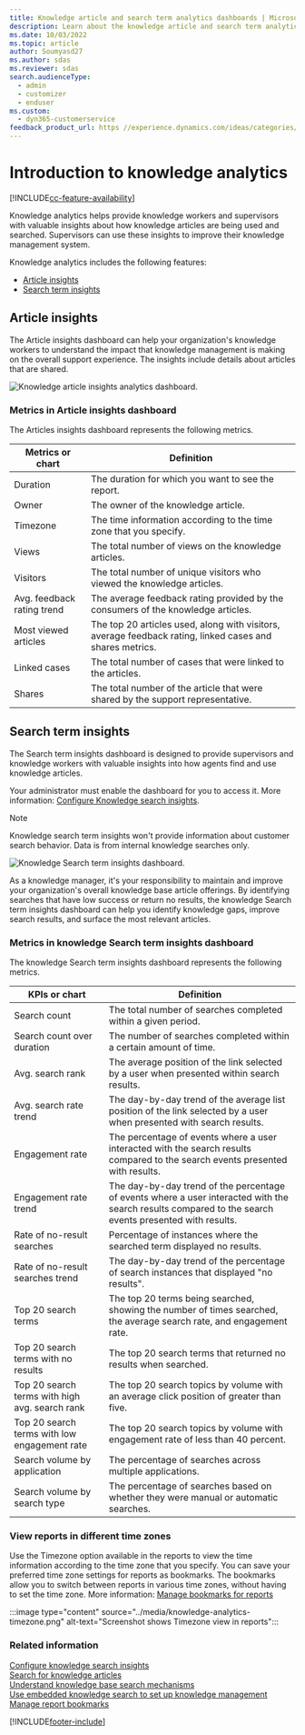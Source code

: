 ```yaml
---
title: Knowledge article and search term analytics dashboards | Microsoft Docs
description: Learn about the knowledge article and search term analytics dashboards to better understand agent performance in your organization.
ms.date: 10/03/2022
ms.topic: article
author: Soumyasd27
ms.author: sdas
ms.reviewer: sdas
search.audienceType: 
  - admin
  - customizer
  - enduser
ms.custom: 
  - dyn365-customerservice
feedback_product_url: https //experience.dynamics.com/ideas/categories/list/?category=a7f4a807-de3b-eb11-a813-000d3a579c38&forum=b68e50a6-88d9-e811-a96b-000d3a1be7ad
---
```


# Introduction to knowledge analytics
[!INCLUDE[cc-feature-availability](../../includes/cc-feature-availability.md)]


Knowledge analytics helps provide knowledge workers and supervisors with valuable insights about how knowledge articles are being used and searched. Supervisors can use these insights to improve their knowledge management system.

Knowledge analytics includes the following features:

- [Article insights](#article-insights)
- [Search term insights](#search-term-insights)

## Article insights

The Article insights dashboard can help your organization's knowledge workers to understand the impact that knowledge management is making on the overall support experience. The insights include details about articles that are shared.

![Knowledge article insights analytics dashboard.](../media/knowledge-article-insights-dashboard.png "View of the knowledge article insights dashboard")

### Metrics in Article insights dashboard

The Articles insights dashboard represents the following metrics.

| Metrics or chart | Definition |
|----------------------|-------------------------|
|Duration | The duration for which you want to see the report.|
|Owner | The owner of the knowledge article. |
|Timezone| The time information according to the time zone that you specify.
| Views | The total number of views on the knowledge articles. |
| Visitors | The total number of unique visitors who viewed the knowledge articles. |
| Avg. feedback rating trend | The average feedback rating provided by the consumers of the knowledge articles. |
| Most viewed articles | The top 20 articles used, along with visitors, average feedback rating, linked cases and shares metrics. |
| Linked cases | The total number of cases that were linked to the articles. |
| Shares | The total number of the article that were shared by the support representative. |

## Search term insights

The Search term insights dashboard is designed to provide supervisors and knowledge workers with valuable insights into how agents find and use knowledge articles.

Your administrator must enable the dashboard for you to access it. More information: [Configure Knowledge search insights](../administer/enable-knowledge-search-insights.md).

> [!NOTE]
> Knowledge search term insights won't provide information about customer search behavior. Data is from internal knowledge searches only. 

![Knowledge Search term insights dashboard.](../media/knowledge-search-analytics-dashboard.png "View of the knowledge Search term insights dashboard")

As a knowledge manager, it's your responsibility to maintain and improve your organization's overall knowledge base article offerings. By identifying searches that have low success or return no results, the knowledge Search term insights dashboard can help you identify knowledge gaps, improve search results, and surface the most relevant articles.  

### Metrics in knowledge Search term insights dashboard

The knowledge Search term insights dashboard represents the following metrics.

| KPIs or chart | Definition |
|----------------------|-------------------------|
| Search count | The total number of searches completed within a given period. |
| Search count over duration | The number of searches completed within a certain amount of time. |
| Avg. search rank | The average position of the link selected by a user when presented within search results. |
| Avg. search rate trend | The day-by-day trend of the average list position of the link selected by a user when presented with search results. |
| Engagement rate | The percentage of events where a user interacted with the search results compared to the search events presented with results. |
| Engagement rate trend | The day-by-day trend of the percentage of events where a user interacted with the search results compared to the search events presented with results. |
| Rate of no-result searches | Percentage of instances where the searched term displayed no results. |
| Rate of no-result searches trend | The day-by-day trend of the percentage of search instances that displayed "no results". |
| Top 20 search terms | The top 20 terms being searched, showing the number of times searched, the average search rate, and engagement rate. |
| Top 20 search terms with no results | The top 20 search terms that returned no results when searched. |
| Top 20 search terms with high avg. search rank | The top 20 search topics by volume with an average click position of greater than five. |
| Top 20 search terms with low engagement rate | The top 20 search topics by volume with engagement rate of less than 40 percent. |
| Search volume by application | The percentage of searches across multiple applications. |
| Search volume by search type | The percentage of searches based on whether they were manual or automatic searches. |

### View reports in different time zones

Use the Timezone option available in the reports to view the  time information according to the time zone that you specify. You can save your preferred time zone settings for reports as bookmarks. The bookmarks allow you to switch between reports in various time zones, without having to set the time zone. More information: [Manage bookmarks for reports](manage-bookmarks.md#manage-bookmarks-for-reports)

:::image type="content" source="../media/knowledge-analytics-timezone.png" alt-text="Screenshot shows Timezone view in reports":::

### Related information

[Configure knowledge search insights](../administer/enable-knowledge-search-insights.md)  
[Search for knowledge articles](search-knowledge-articles-csh.md)  
[Understand knowledge base search mechanisms](knowledge-base-search-methods.md)  
[Use embedded knowledge search to set up knowledge management](../administer/set-up-knowledge-management-embedded-knowledge-search.md)  
[Manage report bookmarks](manage-bookmarks.md)  


[!INCLUDE[footer-include](../../includes/footer-banner.md)]

